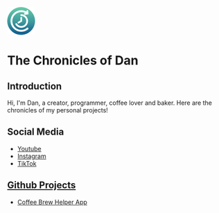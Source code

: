 <nav><img src="staticfiles/images/logo-icon-64x64.png" alt="logo-icon-64x64"></nav>
<h1>The Chronicles of Dan</h1> 

<h2>Introduction</h2>
Hi, I'm Dan, a creator, programmer, coffee lover and baker. Here are the chronicles of my personal projects!

<h2>Social Media</h2>
<ul>
  <li> <a href="https://www.youtube.com/@chroniclesofdanw">Youtube</a> </li>
  <li> <a href="https://www.instagram.com/chroniclesofdanw/">Instagram</a> </li>
  <li> <a href="https://www.tiktok.com/@chroniclesofdanw/">TikTok</a> </li>
</ul>
<h2><a href="https://github.com/daniel-wai/">Github Projects</a></h2>
<ul>
  <li> <a href="https://github.com/daniel-wai/CoffeeBrewHelperWeb.git">Coffee Brew Helper App</a> </li>
</ul>
